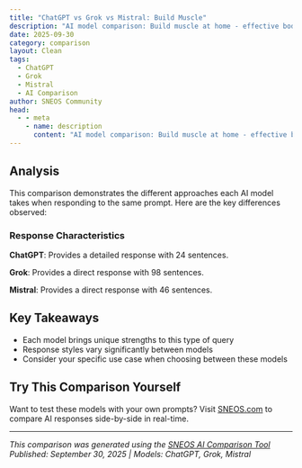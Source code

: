```yaml
---
title: "ChatGPT vs Grok vs Mistral: Build Muscle"
description: "AI model comparison: Build muscle at home - effective bodyweight training program..."
date: 2025-09-30
category: comparison
layout: Clean
tags:
  - ChatGPT
  - Grok
  - Mistral
  - AI Comparison
author: SNEOS Community
head:
  - - meta
    - name: description
      content: "AI model comparison: Build muscle at home - effective bodyweight training program..."
---
```


<ChatComparison
  title="ChatGPT vs Grok vs Mistral: Build Muscle"
  prompt="Build muscle at home - effective bodyweight training program"
  :responses='{
    "ChatGPT": "Certainly! Here\u0027s an effective bodyweight training program designed to build muscle at home. This program focuses on progressive overload, compound movements, and balanced training for all major muscle groups.\n\n---\n\n## Effective Bodyweight Training Program for Muscle Building\n\n### Key Principles:\n- **Progressive Overload:** Increase reps, sets, or difficulty over time.\n- **Controlled Tempo:** Slow, controlled movements to increase muscle tension.\n- **Full Range of Motion:** Ensure proper form and full extension/contraction.\n- **Rest:** 60-90 seconds between sets.\n- **Frequency:** 3-4 times per week.\n\n---\n\n### Workout Structure:\n- Warm-up: 5-10 minutes\n- Workout: 3-4 sets per exercise, 8-15 reps each (adjust reps based on difficulty)\n- Cool down and stretch\n\n---\n\n### Warm-up (Example)\n- Jumping jacks - 1 min\n- Arm circles - 30 sec each direction\n- Hip circles - 30 sec each direction\n- Bodyweight squats - 15 reps\n\n---\n\n### Exercises\n\n#### 1. Push (Chest, Shoulders, Triceps)\n- **Standard Push-Ups** \u2014 targets chest, shoulders, triceps  \n  *Modification:* Knee push-ups or incline push-ups if too hard  \n  *Progression:* Elevated feet push-ups, diamond push-ups, archer push-ups\n\n#### 2. Pull (Back, Biceps)\n- **Inverted Rows (under a sturdy table or using a low bar)**  \n  *If not available:* Doorway rows with a towel or resistance band rows (if you have bands)  \n  *Alternative:* Negative pull-ups if you have a pull-up bar\n\n#### 3. Legs (Quads, Hamstrings, Glutes)\n- **Bodyweight Squats**  \n  *Progression:* Bulgarian split squats, pistol squats (single leg squats)\n\n- **Glute Bridges**  \n  *Progression:* Single-leg glute bridges\n\n#### 4. Core\n- **Plank** - hold for 30-60 seconds  \n  *Progression:* Plank with shoulder taps, side planks\n\n- **Leg Raises**  \n  *Progression:* Hanging leg raises (if possible)\n\n---\n\n### Sample Workout Routine\n\n| Exercise             | Sets | Reps / Duration          | Notes                          |\n|----------------------|------|-------------------------|--------------------------------|\n| Push-Ups             | 3-4  | 8-15                    | Progress difficulty over time  |\n| Inverted Rows        | 3-4  | 8-15                    | Use a sturdy surface           |\n| Bodyweight Squats    | 3-4  | 15-20                   | Progress to Bulgarian split squats |\n| Glute Bridges        | 3-4  | 15-20                   | Add single-leg variation       |\n| Plank                | 3-4  | 30-60 seconds           | Increase duration gradually    |\n| Leg Raises           | 3-4  | 10-15                   | Controlled movements           |\n\n---\n\n### Tips to Build Muscle with Bodyweight Training:\n- Focus on **muscle tension** and going slow (e.g., 3 seconds down, 1 second pause, 1 second up).\n- **Increase difficulty** by changing leverage (e.g., feet elevated push-ups) or increasing reps/sets.\n- Prioritize **consistent nutrition** with enough protein intake (about 1.6-2.2g protein per kg bodyweight).\n- Get adequate **rest and recovery**.\n- Track your progress and aim to gradually increase workload.\n\n---\n\nIf you want, I can help customize this program further based on your current fitness level or available equipment!",
    "Grok": "Building muscle at home using bodyweight exercises is entirely possible with a well-structured program, consistency, and progressive overload. Bodyweight training can be highly effective, especially if you manipulate variables like volume, intensity, and tempo to challenge your muscles. Below is an effective bodyweight training program designed for building muscle at home, suitable for beginners to intermediates. It includes exercises, progressions, and tips for long-term gains.\n\n### Key Principles for Muscle Growth with Bodyweight Training\n1. **Progressive Overload**: Gradually increase the difficulty by adding reps, sets, slowing down the tempo, or progressing to harder variations of exercises.\n2. **Volume**: Aim for 10\u201320 sets per muscle group per week, spread across 2\u20133 sessions.\n3. **Rest Periods**: Rest 60\u201390 seconds between sets for hypertrophy (muscle growth).\n4. **Form**: Prioritize proper form to avoid injury and maximize muscle engagement.\n5. **Recovery**: Allow 48\u201372 hours of rest for each muscle group between sessions. Sleep 7\u20139 hours per night and eat enough protein (0.7\u20131g per pound of body weight).\n6. **Frequency**: Train each muscle group 2\u20133 times per week for optimal growth.\n\n### Equipment Needed\n- None required, but optional items like a pull-up bar, resistance bands, or a sturdy chair can add variety.\n- A soft surface (like a mat) for comfort during floor exercises.\n\n---\n\n### 4-Day Bodyweight Training Program\nThis program is a 4-day split, with 2 upper body and 2 lower body days per week, plus rest or active recovery days. Adjust the reps and sets based on your fitness level. Perform this program for 6\u20138 weeks, then increase difficulty by progressing to harder variations or adding volume.\n\n#### Day 1: Upper Body (Push Focus)\nFocus: Chest, Shoulders, Triceps  \nWarm-Up: 5\u201310 mins of dynamic stretches (arm circles, shoulder rolls, cat-cow) and 1\u20132 mins of jumping jacks.\n\n| Exercise                | Sets/Reps        | Notes                                                                 |\n|-------------------------|------------------|----------------------------------------------------------------------|\n| Standard Push-Ups       | 3\u20134 x 8\u201315       | Keep body in a straight line, elbows at 45-degree angle.            |\n| Pike Push-Ups           | 3 x 8\u201312         | Focus on shoulders; form a \u201CV\u201D shape with hips high.                |\n| Tricep Dips (on a Chair)| 3 x 10\u201315        | Keep elbows pointing straight back, lower until shoulders are level with elbows. |\n| Plank with Shoulder Taps| 3 x 20 taps/side | Keep hips stable, avoid swaying.                                    |\n\nCool-Down: Stretch chest and shoulders (doorway chest stretch, tricep stretch) for 5 mins.\n\n#### Day 2: Lower Body \u0026 Core\nFocus: Quads, Hamstrings, Glutes, Core  \nWarm-Up: 5\u201310 mins of dynamic stretches (leg swings, hip circles) and 1\u20132 mins of high knees.\n\n| Exercise                | Sets/Reps        | Notes                                                                 |\n|-------------------------|------------------|----------------------------------------------------------------------|\n| Bodyweight Squats       | 4 x 15\u201320        | Keep chest up, knees tracking over toes, go below parallel if possible. |\n| Bulgarian Split Squats  | 3 x 10\u201312/leg    | Use a chair or couch for rear foot elevation.                       |\n| Glute Bridges           | 3 x 15\u201320        | Squeeze glutes at the top, keep core tight.                         |\n| Plank Hold              | 3 x 30\u201360 sec    | Keep back straight, engage core.                                    |\n| Bicycle Crunches        | 3 x 20/side      | Focus on slow, controlled movement.                                 |\n\nCool-Down: Stretch quads, hamstrings, and hip flexors for 5 mins.\n\n#### Day 3: Rest or Active Recovery\n- Light activity like walking, yoga, or stretching for 20\u201330 mins.\n- Foam rolling (if available) to release muscle tension.\n\n#### Day 4: Upper Body (Pull Focus)\nFocus: Back, Biceps, Rear Shoulders  \nWarm-Up: 5\u201310 mins of dynamic stretches (arm swings, scapular push-ups) and 1\u20132 mins of jumping jacks.\n\n| Exercise                | Sets/Reps        | Notes                                                                 |\n|-------------------------|------------------|----------------------------------------------------------------------|\n| Inverted Rows (Under a Table) | 3\u20134 x 8\u201315  | Use a sturdy table or bar; keep body straight, pull chest to edge.  |\n| Superman Hold           | 3 x 20\u201330 sec    | Lie face down, lift arms/legs off ground, hold with back engaged.   |\n| Reverse Flys (with Towels)| 3 x 12\u201315      | Use two small towels on a smooth floor, slide arms out to sides.    |\n| Plank to Downward Dog   | 3 x 10 reps      | Transition smoothly, focus on shoulder and back engagement.         |\n\n**Note**: If you have a pull-up bar, replace inverted rows with pull-ups or negative pull-ups (3\u20134 sets of 3\u20135 reps).  \nCool-Down: Stretch lats and biceps for 5 mins.\n\n#### Day 5: Lower Body \u0026 Core\nFocus: Quads, Hamstrings, Glutes, Core  \nWarm-Up: Same as Day 2.\n\n| Exercise                | Sets/Reps        | Notes                                                                 |\n|-------------------------|------------------|----------------------------------------------------------------------|\n| Jump Squats             | 3 x 10\u201312        | Explode upward, land softly. Rest if fatigued to maintain form.     |\n| Single-Leg Glute Bridges| 3 x 12\u201315/leg    | Focus on squeezing glutes, keep hips level.                         |\n| Lunges (Forward or Reverse)| 3 x 12\u201315/leg | Keep torso upright, knee over ankle.                                |\n| Side Plank              | 3 x 20\u201340 sec/side| Keep hips lifted, engage obliques.                                 |\n| Leg Raises              | 3 x 15\u201320        | Lie on back, lift legs to 90 degrees, lower slowly.                 |\n\nCool-Down: Same as Day 2.\n\n#### Day 6: Rest or Active Recovery\n- Same as Day 3.\n\n#### Day 7: Full Body or Optional Cardio\n- Option 1: Full-body circuit (pick 1\u20132 exercises per muscle group from above, 3 rounds, 10\u201315 reps each).\n- Option 2: Cardio (brisk walking, jogging, or jumping jacks for 20\u201330 mins).\n- Cool-Down: Full-body stretching for 5\u201310 mins.\n\n---\n\n### Progressions for Continued Growth\nAs exercises become easier, use these methods to increase difficulty:\n1. **Increase Reps/Sets**: Add 1\u20132 reps or an extra set until you hit the upper range (e.g., 15\u201320 reps).\n2. **Slow Down Tempo**: Perform reps with a 3\u20134 second eccentric (lowering) phase to increase time under tension.\n3. **Add Variations**: Progress to harder versions of exercises:\n   - Push-Ups: Diamond, Archer, or One-Arm Push-Ups.\n   - Squats: Pistol Squats (assisted or full), Jump Squats with a pause at the bottom.\n   - Pull-Ups: If you have a bar, work toward full pull-ups or add weight (e.g., backpack).\n4. **Add Weight**: Use household items like a backpack filled with books or water bottles as resistance.\n5. **Reduce Rest**: Shorten rest periods to 45\u201360 seconds to increase intensity.\n\n---\n\n### Nutrition for Muscle Growth\n- **Caloric Surplus**: Eat 250\u2013500 calories above your maintenance level to fuel muscle growth. Use a calorie calculator to estimate your needs.\n- **Protein Intake**: Aim for 0.7\u20131g of protein per pound of body weight daily (e.g., chicken, eggs, tofu, beans, protein shakes).\n- **Carbs \u0026 Fats**: Fuel workouts with carbs (rice, oats, fruits) and include healthy fats (avocado, nuts, olive oil) for energy and hormones.\n- **Hydration**: Drink plenty of water (2\u20133 liters/day) to support recovery.\n- **Timing**: Eat a protein-rich meal or snack within 1\u20132 hours post-workout to aid recovery.\n\n---\n\n### Sample Weekly Schedule\n| Day       | Focus                     |\n|-----------|---------------------------|\n| Monday    | Upper Body (Push)         |\n| Tuesday   | Lower Body \u0026 Core         |\n| Wednesday | Rest/Active Recovery      |\n| Thursday  | Upper Body (Pull)         |\n| Friday    | Lower Body \u0026 Core         |\n| Saturday  | Rest/Active Recovery      |\n| Sunday    | Full Body or Cardio       |\n\n---\n\n### Additional Tips\n1. **Track Progress**: Log your reps, sets, and how exercises feel each week to monitor improvements.\n2. **Warm-Up \u0026 Cool-Down**: Never skip these to prevent injury and improve mobility.\n3. **Consistency**: Stick to the program for at least 6\u20138 weeks to see noticeable gains.\n4. **Listen to Your Body**: If you feel pain (not to be confused with muscle soreness), stop and reassess form or take extra rest.\n5. **Mind-Muscle Connection**: Focus on the target muscle during each rep to maximize engagement.\n\nBy following this program and gradually increasing the challenge, you can build muscle effectively at home with minimal or no equipment. If you have specific goals (e.g., focusing on a certain muscle group) or limitations (e.g., injuries), let me know, and I can tailor the plan further!",
    "Mistral": "Building muscle at home using bodyweight exercises can be very effective. Here\u0027s a simple yet challenging program that you can follow. This program will target major muscle groups and can be done with minimal equipment.\n\n### Warm-Up (5-10 minutes)\n1. **Jumping Jacks** - 2 minutes\n2. **High Knees** - 1 minute\n3. **Arm Circles** - 1 minute (forward and backward)\n4. **Leg Swings** - 1 minute (forward and backward)\n5. **Dynamic Stretching** - 2 minutes (leg swings, hip rotations, etc.)\n\n### Workout (3-4 days per week)\n\n#### Day 1: Upper Body\n1. **Push-Ups** - 3 sets of 10-15 reps\n   - Variations: Knee push-ups, incline push-ups, decline push-ups, diamond push-ups\n2. **Tricep Dips** - 3 sets of 10-15 reps\n   - Use a chair or bench\n3. **Pull-Ups** - 3 sets of 5-10 reps\n   - Use a door frame or pull-up bar\n4. **Inverted Rows** - 3 sets of 10-15 reps\n   - Use a sturdy table or suspension trainer\n5. **Plank** - 3 sets of 30-60 seconds\n\n#### Day 2: Lower Body\n1. **Squats** - 3 sets of 15-20 reps\n   - Variations: Jump squats, pistol squats\n2. **Lunges** - 3 sets of 10-15 reps per leg\n   - Variations: Walking lunges, reverse lunges\n3. **Glute Bridges** - 3 sets of 15-20 reps\n   - Variations: Single-leg glute bridges, hip thrusts\n4. **Calf Raises** - 3 sets of 15-20 reps\n   - Use a step or elevated surface\n5. **Bicycle Crunches** - 3 sets of 15-20 reps per side\n\n#### Day 3: Full Body\n1. **Burpees** - 3 sets of 10-15 reps\n2. **Mountain Climbers** - 3 sets of 30-60 seconds\n3. **Plank to Push-Up** - 3 sets of 10-15 reps\n4. **Jump Squats** - 3 sets of 15-20 reps\n5. **Leg Raises** - 3 sets of 15-20 reps\n\n#### Day 4: Core and Cardio\n1. **Plank** - 3 sets of 30-60 seconds\n2. **Russian Twists** - 3 sets of 15-20 reps per side\n3. **Bicycle Crunches** - 3 sets of 15-20 reps per side\n4. **Jumping Jacks** - 3 sets of 1 minute\n5. **High Knees** - 3 sets of 1 minute\n\n### Cool-Down (5-10 minutes)\n1. **Static Stretching** - 5 minutes\n   - Focus on major muscle groups: hamstrings, quads, chest, back, shoulders\n2. **Deep Breathing** - 2 minutes\n   - Inhale deeply through your nose, exhale slowly through your mouth\n\n### Tips for Success\n1. **Consistency**: Aim to workout 3-4 days per week.\n2. **Progression**: Increase the number of sets, reps, or intensity as you get stronger.\n3. **Nutrition**: Ensure you\u0027re eating a balanced diet with adequate protein to support muscle growth.\n4. **Rest**: Allow for at least one rest day between workouts to let your muscles recover.\n5. **Hydration**: Stay hydrated before, during, and after your workouts.\n\n### Equipment (Optional)\n- **Resistance Bands**: For added resistance in exercises like squats and lunges.\n- **Pull-Up Bar**: For pull-ups and inverted rows.\n- **Yoga Mat**: For comfort during floor exercises.\n\nThis program is designed to be flexible and can be adjusted based on your fitness level and goals. Listen to your body and modify exercises as needed."
  }'
  published-date="22:46"
/>

## Analysis

This comparison demonstrates the different approaches each AI model takes when responding to the same prompt. Here are the key differences observed:

### Response Characteristics

**ChatGPT**: Provides a detailed response with 24 sentences. 

**Grok**: Provides a direct response with 98 sentences. 

**Mistral**: Provides a direct response with 46 sentences. 

## Key Takeaways

- Each model brings unique strengths to this type of query
- Response styles vary significantly between models
- Consider your specific use case when choosing between these models

## Try This Comparison Yourself

Want to test these models with your own prompts? Visit [SNEOS.com](https://sneos.com) to compare AI responses side-by-side in real-time.

---

*This comparison was generated using the [SNEOS AI Comparison Tool](https://sneos.com)*
*Published: September 30, 2025 | Models: ChatGPT, Grok, Mistral*
